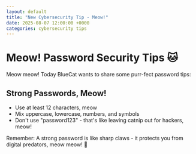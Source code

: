 ```yaml
---
layout: default
title: "New Cybersecurity Tip - Meow!"
date: 2025-08-07 12:00:00 +0000
categories: cybersecurity tips
---
```


# Meow! Password Security Tips 🐱

Meow meow! Today BlueCat wants to share some purr-fect password tips:

## Strong Passwords, Meow!

- Use at least 12 characters, meow
- Mix uppercase, lowercase, numbers, and symbols
- Don't use "password123" - that's like leaving catnip out for hackers, meow!

Remember: A strong password is like sharp claws - it protects you from digital predators, meow meow! 🐾
